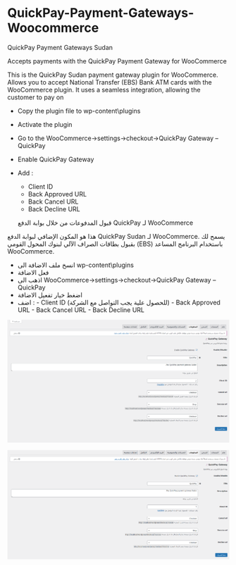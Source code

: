 # QuickPay-Payment-Gateways-Woocommerce
 QuickPay Payment Gateways Sudan
 
Accepts payments with the QuickPay Payment Gateway for WooCommerce

This is the QuickPay Sudan payment gateway plugin for WooCommerce. Allows you to accept National Transfer (EBS) Bank ATM cards with the WooCommerce plugin. It uses a seamless integration, allowing the customer to pay on


- Copy the plugin file to wp-content\plugins 
- Activate the plugin
- Go to the WooCommerce->settings->checkout->QuickPay Gateway – QuickPay
- Enable QuickPay Gateway
- Add :
   -  Client ID
   -  Back Approved URL
   -  Back Cancel URL
   -  Back Decline URL
   
   قبول المدفوعات من خلال بوابة الدفع QuickPay لـ WooCommerce
   
هذا هو المكون الإضافي لبوابة الدفع QuickPay Sudan لـ WooCommerce. يسمح لك بقبول بطاقات الصراف الآلي لبنوك المحول القومي (EBS) باستخدام البرنامج المساعد WooCommerce. 

- انسخ ملف الاضافة الى wp-content\plugins
- فعل الاضافة
- اذهب الى WooCommerce->settings->checkout->QuickPay Gateway – QuickPay
- اضغط خيار تفعيل الاضافة
- اضف : 
       -  Client ID (للحصول علية يجب التواصل مع الشركة)
       -  Back Approved URL
       -  Back Cancel URL
       -  Back Decline URL

![alt text](https://github.com/2shraf1/-QuickPay-Payment-Gateways-Woocommerce/blob/main/quickpay1.png)

![alt text](https://github.com/2shraf1/-QuickPay-Payment-Gateways-Woocommerce/blob/main/quickpay2.png)
